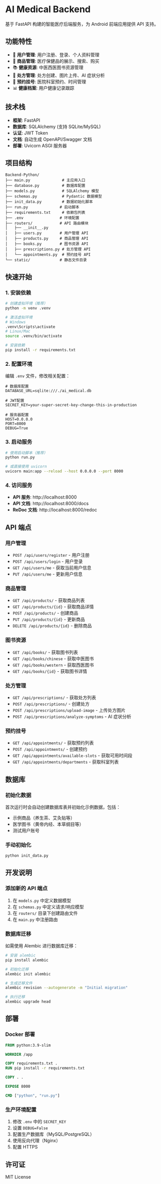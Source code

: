 # AI Medical Backend

基于 FastAPI 构建的智能医疗后端服务，为 Android 前端应用提供 API 支持。

## 功能特性

- 🏥 **用户管理**: 用户注册、登录、个人资料管理
- 🛒 **商品管理**: 医疗保健品的展示、搜索、购买
- 📚 **健康资源**: 中医西医图书资源管理
- 💊 **处方管理**: 处方创建、图片上传、AI 症状分析
- 📅 **预约挂号**: 医院科室预约、时间管理
- 📊 **健康档案**: 用户健康记录跟踪

## 技术栈

- **框架**: FastAPI
- **数据库**: SQLAlchemy (支持 SQLite/MySQL)
- **认证**: JWT Token
- **文档**: 自动生成 OpenAPI/Swagger 文档
- **部署**: Uvicorn ASGI 服务器

## 项目结构

```
Backend-Python/
├── main.py              # 主应用入口
├── database.py          # 数据库配置
├── models.py            # SQLAlchemy 模型
├── schemas.py           # Pydantic 数据模型
├── init_data.py         # 数据初始化脚本
├── run.py              # 启动脚本
├── requirements.txt     # 依赖包列表
├── .env                # 环境配置
├── routers/            # API 路由模块
│   ├── __init__.py
│   ├── users.py        # 用户管理 API
│   ├── products.py     # 商品管理 API
│   ├── books.py        # 图书资源 API
│   ├── prescriptions.py # 处方管理 API
│   └── appointments.py  # 预约挂号 API
└── static/             # 静态文件目录
```

## 快速开始

### 1. 安装依赖

```bash
# 创建虚拟环境（推荐）
python -m venv .venv

# 激活虚拟环境
# Windows
.venv\Scripts\activate
# Linux/Mac
source .venv/bin/activate

# 安装依赖
pip install -r requirements.txt
```

### 2. 配置环境

编辑 `.env` 文件，修改相关配置：

```env
# 数据库配置
DATABASE_URL=sqlite:///./ai_medical.db

# JWT配置
SECRET_KEY=your-super-secret-key-change-this-in-production

# 服务器配置
HOST=0.0.0.0
PORT=8000
DEBUG=True
```

### 3. 启动服务

```bash
# 使用启动脚本（推荐）
python run.py

# 或直接使用 uvicorn
uvicorn main:app --reload --host 0.0.0.0 --port 8000
```

### 4. 访问服务

- **API 服务**: http://localhost:8000
- **API 文档**: http://localhost:8000/docs
- **ReDoc 文档**: http://localhost:8000/redoc

## API 端点

### 用户管理
- `POST /api/users/register` - 用户注册
- `POST /api/users/login` - 用户登录
- `GET /api/users/me` - 获取当前用户信息
- `PUT /api/users/me` - 更新用户信息

### 商品管理
- `GET /api/products/` - 获取商品列表
- `GET /api/products/{id}` - 获取商品详情
- `POST /api/products/` - 创建商品
- `PUT /api/products/{id}` - 更新商品
- `DELETE /api/products/{id}` - 删除商品

### 图书资源
- `GET /api/books/` - 获取图书列表
- `GET /api/books/chinese` - 获取中医图书
- `GET /api/books/western` - 获取西医图书
- `GET /api/books/{id}` - 获取图书详情

### 处方管理
- `GET /api/prescriptions/` - 获取处方列表
- `POST /api/prescriptions/` - 创建处方
- `POST /api/prescriptions/upload-image` - 上传处方图片
- `POST /api/prescriptions/analyze-symptoms` - AI 症状分析

### 预约挂号
- `GET /api/appointments/` - 获取预约列表
- `POST /api/appointments/` - 创建预约
- `GET /api/appointments/available-slots` - 获取可用时间段
- `GET /api/appointments/departments` - 获取科室列表

## 数据库

### 初始化数据

首次运行时会自动创建数据库表并初始化示例数据，包括：
- 示例商品（养生茶、艾灸贴等）
- 医学图书（黄帝内经、本草纲目等）
- 测试用户账号

### 手动初始化

```bash
python init_data.py
```

## 开发说明

### 添加新的 API 端点

1. 在 `models.py` 中定义数据模型
2. 在 `schemas.py` 中定义请求/响应模型
3. 在 `routers/` 目录下创建路由文件
4. 在 `main.py` 中注册路由

### 数据库迁移

如需使用 Alembic 进行数据库迁移：

```bash
# 安装 alembic
pip install alembic

# 初始化迁移
alembic init alembic

# 生成迁移文件
alembic revision --autogenerate -m "Initial migration"

# 执行迁移
alembic upgrade head
```

## 部署

### Docker 部署

```dockerfile
FROM python:3.9-slim

WORKDIR /app

COPY requirements.txt .
RUN pip install -r requirements.txt

COPY . .

EXPOSE 8000

CMD ["python", "run.py"]
```

### 生产环境配置

1. 修改 `.env` 中的 `SECRET_KEY`
2. 设置 `DEBUG=False`
3. 配置生产数据库（MySQL/PostgreSQL）
4. 使用反向代理（Nginx）
5. 配置 HTTPS

## 许可证

MIT License